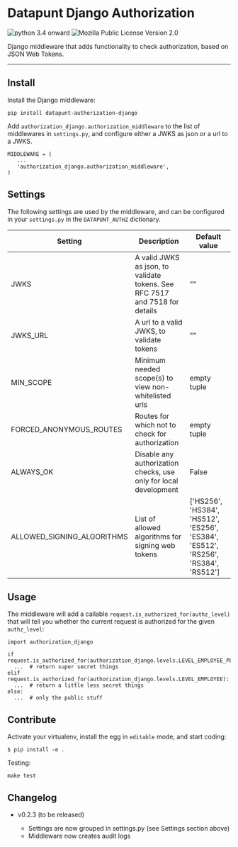 Datapunt Django Authorization
=============================

![python 3.4 onward](https://img.shields.io/badge/python-3.4%2C%203.5%2C%203.6-blue.svg)
![Mozilla Public License Version 2.0](https://img.shields.io/badge/license-MPLv2.0-blue.svg)

Django middleware that adds functionality to check authorization, based on JSON Web Tokens.

---------------------

Install
-------

Install the Django middleware:
```
pip install datapunt-authorization-django
```

Add `authorization_django.authorization_middleware` to the list of middlewares
in `settings.py`, and configure either a JWKS as json or a url to a JWKS.

```
MIDDLEWARE = (
   ...
   'authorization_django.authorization_middleware',
)
```

Settings
--------

The following settings are used by the middleware, and can be configured in
your ``settings.py`` in the ``DATAPUNT_AUTHZ`` dictionary.

| Setting | Description | Default value |
| ------- | ----------- | ------------- |
| JWKS | A valid JWKS as json, to validate tokens. See RFC 7517 and 7518 for details | "" |
| JWKS_URL | A url to a valid JWKS, to validate tokens | "" |
| MIN_SCOPE | Minimum needed scope(s) to view non-whitelisted urls | empty tuple |
| FORCED_ANONYMOUS_ROUTES | Routes for which not to check for authorization| empty tuple |
| ALWAYS_OK | Disable any authorization checks, use only for local development| False |
| ALLOWED_SIGNING_ALGORITHMS | List of allowed algorithms for signing web tokens | ['HS256', 'HS384', 'HS512', 'ES256', 'ES384', 'ES512', 'RS256', 'RS384', 'RS512']|

Usage
-----

The middleware will add a callable `request.is_authorized_for(authz_level)`
that will tell you whether the current request is authorized for the given
`authz_level`:

```
import authorization_django

if request.is_authorized_for(authorization_django.levels.LEVEL_EMPLOYEE_PLUS):
  ...  # return super secret things
elif request.is_authorized_for(authorization_django.levels.LEVEL_EMPLOYEE):
  ...  # return a little less secret things
else:
  ...  # only the public stuff
```

Contribute
----------

Activate your virtualenv, install the egg in `editable` mode, and start coding:
```
$ pip install -e .
```

Testing:
```
make test
```

Changelog
---------

- v0.2.3 (to be released)

  * Settings are now grouped in settings.py (see Settings section above)
  * Middleware now creates audit logs
